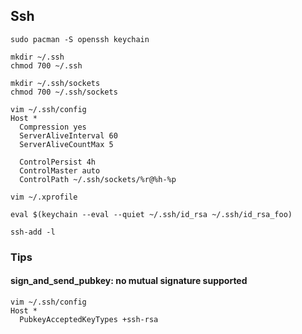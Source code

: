 ## Ssh

```
sudo pacman -S openssh keychain
```

```
mkdir ~/.ssh
chmod 700 ~/.ssh
```

```
mkdir ~/.ssh/sockets
chmod 700 ~/.ssh/sockets

vim ~/.ssh/config
Host *
  Compression yes
  ServerAliveInterval 60
  ServerAliveCountMax 5

  ControlPersist 4h
  ControlMaster auto
  ControlPath ~/.ssh/sockets/%r@%h-%p
```

```
vim ~/.xprofile

eval $(keychain --eval --quiet ~/.ssh/id_rsa ~/.ssh/id_rsa_foo)
```

```
ssh-add -l
```

### Tips

#### sign_and_send_pubkey: no mutual signature supported

```
vim ~/.ssh/config
Host *
  PubkeyAcceptedKeyTypes +ssh-rsa
```
